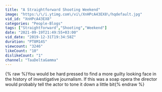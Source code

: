 ```yaml
---
title: "A Straightforward Shooting Weekend"
image: "https:\/\/i.ytimg.com\/vi\/XnHPcA43EX8\/hqdefault.jpg"
vid_id: "XnHPcA43EX8"
categories: "People-Blogs"
tags: ["Straightforward","Shooting","Weekend"]
date: "2021-09-19T21:49:55+03:00"
vid_date: "2019-12-31T19:34:58Z"
duration: "PT8M14S"
viewcount: "3246"
likeCount: "10"
dislikeCount: "1"
channel: "TauDeltaGamma"
---
```

{% raw %}You would be hard pressed to find a more guilty looking face in the history of investigative journalism. If this was a soap opera the director would probably tell the actor to tone it down a little bit{% endraw %}
